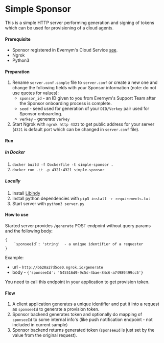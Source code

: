 # Simple Sponsor

This is a simple HTTP server performing generation and signing of tokens which can be used for provisioning of a cloud agents.

#### Prerequisite

- Sponsor registered in Evernym's Cloud Service [see](../../docs/3.Initialization.md#sponsor-ie-you-onboarding-with-evernyms-cloud-service).
- Ngrok
- Python3

#### Preparation

1. Rename `server.conf.sample` file to `server.conf` or create a new one and change the following fields with your Sponsor information (note: do not use quotes for values):
    * `sponsor_id` - an ID given to you from Evernym's Support Team after the Sponsor onboarding process is complete.
    * `seed` - seed used for generation of your `DID/Verkey` pair used for Sponsor onboarding.
    * `verkey` - generate `Verkey`
1. Start Ngrok with `ngrok http 4321` to get public address for your server (`4321` is default port which can be changed in `server.conf` file).

#### Run

##### In Docker

1. `docker build -f Dockerfile -t simple-sponsor .`
1. `docker run -it -p 4321:4321 simple-sponsor`

##### Locally

1. Install [Libindy](https://github.com/hyperledger/indy-sdk#installing-the-sdk)
1. Install python dependencies with `pip3 install -r requirements.txt`
1. Start server with `python3 server.py`

#### How to use

Started server provides `/generate` POST endpoint without query params and the following body:
```
{
    `sponseeId`: 'string'  - a unique identifier of a requester
}
```

Example: 
* url - `http://b620a27d5ce0.ngrok.io/generate`
* body - `{'sponseeId': '545516d9-9c5d-4bae-84c6-a74989499cc5'}`

You need to call this endpoint in your application to get provision token.

#### Flow

1. A client application generates a unique identifier and put it into a request as `sponseeId` to generate a provision token.
2. Sponsor backend generates token and optionally do mapping of `sponseeId` to some internal info's (like push notification endpoint - not included in current sample)
3. Sponsor backend returns generated token (`sponseeId` is just set by the value from the original request).

